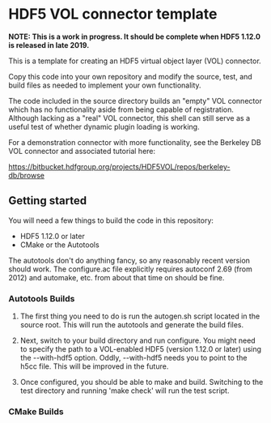 # HDF5 VOL connector template

**NOTE: This is a work in progress. It should be complete when HDF5 1.12.0 is released in late 2019.**

This is a template for creating an HDF5 virtual object layer (VOL) connector.

Copy this code into your own repository and modify the source, test, and build files as needed to implement your own functionality.

The code included in the source directory builds an "empty" VOL connector which has no functionality aside from being capable of registration. Although lacking as a "real" VOL connector, this shell can still serve as a useful test of whether dynamic plugin loading is working.

For a demonstration connector with more functionality, see the Berkeley DB VOL connector and associated tutorial here:

https://bitbucket.hdfgroup.org/projects/HDF5VOL/repos/berkeley-db/browse


## Getting started

You will need a few things to build the code in this repository:

* HDF5 1.12.0 or later
* CMake or the Autotools

The autotools don't do anything fancy, so any reasonably recent version should work. The configure.ac file explicitly requires autoconf 2.69 (from 2012) and automake, etc. from about that time on should be fine.


### Autotools Builds

1) The first thing you need to do is run the autogen.sh script located in the source root. This will run the autotools and generate the build files.

2) Next, switch to your build directory and run configure. You might need to specify the path to a VOL-enabled HDF5 (version 1.12.0 or later) using the --with-hdf5 option. Oddly, --with-hdf5 needs you to point to the h5cc file. This will be improved in the future.

3) Once configured, you should be able to make and build. Switching to the test directory and running 'make check' will run the test script.

### CMake Builds
